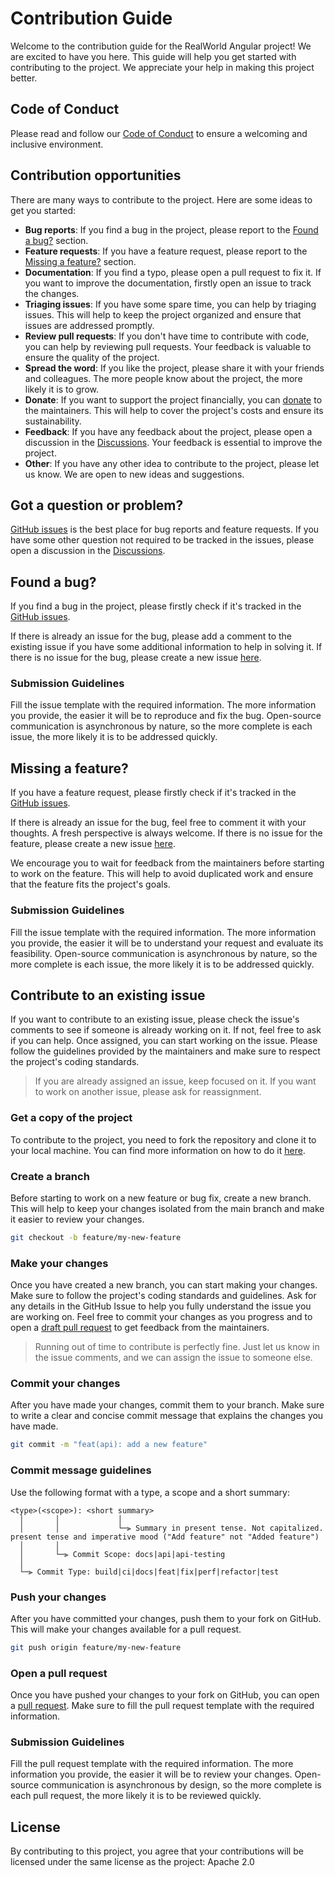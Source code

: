 # Contribution Guide

Welcome to the contribution guide for the RealWorld Angular project! We are excited to have you here. This guide will help you get started with contributing to the project. We appreciate your help in making this project better.

## Code of Conduct

Please read and follow our [Code of Conduct](https://github.com/realworld-angular/realworld-angular-template?tab=coc-ov-file) to ensure a welcoming and inclusive environment.

## Contribution opportunities

There are many ways to contribute to the project. Here are some ideas to get you started:

- **Bug reports**: If you find a bug in the project, please report to the [Found a bug?](#found-a-bug) section.
- **Feature requests**: If you have a feature request, please report to the [Missing a feature?](#missing-a-feature) section.
- **Documentation**: If you find a typo, please open a pull request to fix it. If you want to improve the documentation, firstly open an issue to track the changes.
- **Triaging issues**: If you have some spare time, you can help by triaging issues. This will help to keep the project organized and ensure that issues are addressed promptly.
- **Review pull requests**: If you don't have time to contribute with code, you can help by reviewing pull requests. Your feedback is valuable to ensure the quality of the project.
- **Spread the word**: If you like the project, please share it with your friends and colleagues. The more people know about the project, the more likely it is to grow.
- **Donate**: If you want to support the project financially, you can [donate](https://buymeacoffee.com/geromegrignon) to the maintainers. This will help to cover the project's costs and ensure its sustainability.
- **Feedback**: If you have any feedback about the project, please open a discussion in the [Discussions](https://github.com/orgs/realworld-angular/discussions). Your feedback is essential to improve the project.
- **Other**: If you have any other idea to contribute to the project, please let us know. We are open to new ideas and suggestions.

## Got a question or problem?

[GitHub issues](https://github.com/realworld-angular/realworld-angular-template/issues) is the best place for bug reports and feature requests.
If you have some other question not required to be tracked in the issues, please open a discussion in the [Discussions](https://github.com/orgs/realworld-angular-template/discussions).

## Found a bug?

If you find a bug in the project, please firstly check if it's tracked in the [GitHub issues](https://github.com/realworld-angular/realworld-angular-template/issues).

If there is already an issue for the bug, please add a comment to the existing issue if you have some additional information to help in solving it.
If there is no issue for the bug, please create a new issue [here](https://github.com/realworld-angular/realworld-angular-template/issues/new/choose).

### Submission Guidelines

Fill the issue template with the required information. The more information you provide, the easier it will be to reproduce and fix the bug.
Open-source communication is asynchronous by nature, so the more complete is each issue, the more likely it is to be addressed quickly.

## Missing a feature?

If you have a feature request, please firstly check if it's tracked in the [GitHub issues](https://github.com/realworld-angular/realworld-angular-template/issues).

If there is already an issue for the bug, feel free to comment it with your thoughts. A fresh perspective is always welcome.
If there is no issue for the feature, please create a new issue [here](https://github.com/realworld-angular/realworld-angular-template/issues/new/choose).

We encourage you to wait for feedback from the maintainers before starting to work on the feature. This will help to avoid duplicated work and ensure that the feature fits the project's goals.

### Submission Guidelines

Fill the issue template with the required information. The more information you provide, the easier it will be to understand your request and evaluate its feasibility.
Open-source communication is asynchronous by nature, so the more complete is each issue, the more likely it is to be addressed quickly.

## Contribute to an existing issue

If you want to contribute to an existing issue, please check the issue's comments to see if someone is already working on it. If not, feel free to ask if you can help.
Once assigned, you can start working on the issue. Please follow the guidelines provided by the maintainers and make sure to respect the project's coding standards.

> If you are already assigned an issue, keep focused on it. If you want to work on another issue, please ask for reassignment.

### Get a copy of the project

To contribute to the project, you need to fork the repository and clone it to your local machine. You can find more information on how to do it [here](https://docs.github.com/en/get-started/quickstart/fork-a-repo).

### Create a branch

Before starting to work on a new feature or bug fix, create a new branch. This will help to keep your changes isolated from the main branch and make it easier to review your changes.

```bash
git checkout -b feature/my-new-feature
```

### Make your changes

Once you have created a new branch, you can start making your changes. Make sure to follow the project's coding standards and guidelines.
Ask for any details in the GitHub Issue to help you fully understand the issue you are working on.
Feel free to commit your changes as you progress and to open a [draft pull request](https://github.blog/2019-02-14-introducing-draft-pull-requests/) to get feedback from the maintainers.

> Running out of time to contribute is perfectly fine. Just let us know in the issue comments, and we can assign the issue to someone else.

### Commit your changes

After you have made your changes, commit them to your branch. Make sure to write a clear and concise commit message that explains the changes you have made.

```bash
git commit -m "feat(api): add a new feature"
```

### Commit message guidelines

Use the following format with a type, a scope and a short summary:

```
<type>(<scope>): <short summary>
  │       │             │
  │       │             └─⫸ Summary in present tense. Not capitalized. present tense and imperative mood ("Add feature" not "Added feature")
  │       │
  │       └─⫸ Commit Scope: docs|api|api-testing
  │
  └─⫸ Commit Type: build|ci|docs|feat|fix|perf|refactor|test
```


### Push your changes

After you have committed your changes, push them to your fork on GitHub. This will make your changes available for a pull request.

```bash
git push origin feature/my-new-feature
```

### Open a pull request

Once you have pushed your changes to your fork on GitHub, you can open a [pull request](https://github.com/realworld-angular/realworld-angular-template/pulls). Make sure to fill the pull request template with the required information.

### Submission Guidelines

Fill the pull request template with the required information. The more information you provide, the easier it will be to review your changes.
Open-source communication is asynchronous by design, so the more complete is each pull request, the more likely it is to be reviewed quickly.

## License

By contributing to this project, you agree that your contributions will be licensed under the same license as the project: Apache 2.0
